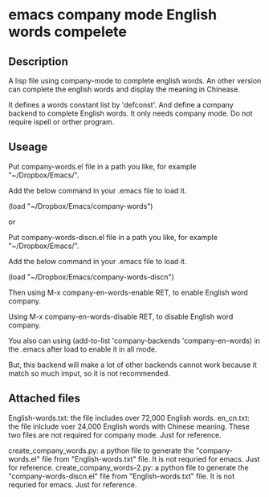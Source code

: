 # emacs company mode English words compelete

## Description
A lisp file using company-mode to complete english words.
An other version can complete the english words and display the meaning in Chinease.

It defines a words constant list by 'defconst'. 
And define a company backend to complete English words.
It only needs company mode.
Do not require ispell or orther program.

## Useage

Put company-words.el file in a path you like, for example "~/Dropbox/Emacs/".

Add the below command in your .emacs file to load it.

(load "~/Dropbox/Emacs/company-words")

or 

Put company-words-discn.el file in a path you like, for example "~/Dropbox/Emacs/".

Add the below command in your .emacs file to load it.

(load "~/Dropbox/Emacs/company-words-discn")


Then using M-x company-en-words-enable RET, to enable English word company.

Using M-x company-en-words-disable RET, to disable English word company.

You also can using (add-to-list 'company-backends 'company-en-words) in the .emacs after load to enable it in all mode. 

But, this backend will make a lot of other backends cannot work because it match so much imput, so it is not recommended.

## Attached files

English-words.txt: the file includes over 72,000 English words. 
en_cn.txt: the file inlclude voer 24,000 English words with Chinese meaning.
These two files are not required for company mode. Just for reference.

create_company_words.py: a python file to generate the "company-words.el" file from "English-words.txt" file. It is not requried for emacs. Just for reference.
create_company_words-2.py: a python file to generate the "company-words-discn.el" file from "English-words.txt" file. It is not requried for emacs. Just for reference.

